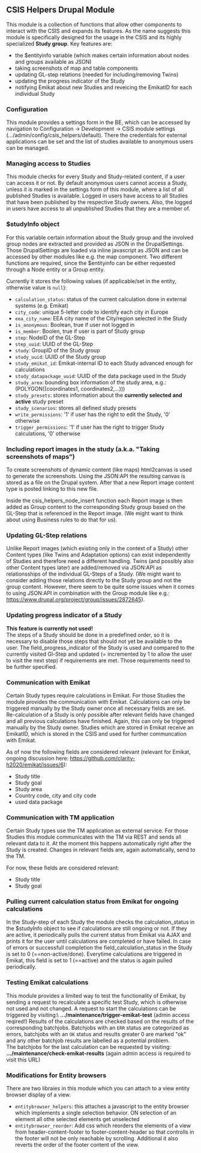 CSIS Helpers Drupal Module
--------------------------

This module is a collection of functions that allow other components to interact with the CSIS and expands its features. As the name suggests this module is specifically designed for the usage in the CSIS and its highly specialized **Study group**. Key features are:
- the $entityinfo variable (which makes certain information about nodes and groups available as JSON)
- taking screenshots of map and table components
- updating GL-step relations (needed for including/removing Twins)
- updating the progress indicator of the Study
- notifying Emikat about new Studies and reveicing the EmikatID for each individual Study

### Configuration
This module provides a settings form in the BE, which can be accessed by navigation to Configuration -> Development -> CSIS module settings (.../admin/config/csis_helpers/default).
There the credentials for external applications can be set and the list of studies available to anonymous users can be managed.

### Managing access to Studies
This module checks for every Study and Study-related content, if a user can access it or not. By default anonymous users cannot access a Study, unless it is marked in the settings form of this module, where a list of all published Studies is available.
Logged in users have access to all Studies that have been published by the respective Study owners. Also, the logged in users have access to all unpublished Studies that they are a member of. 

### $studyInfo object
For this variable certain information about the Study group and the involved group nodes are extracted and provided as JSON in the DrupalSettings. Those DrupalSettings are loaded via inline javascript as JSON and can be accessed by other modules like e.g. the map component. Two different functions are required, since the $entityinfo can be either requested through a Node entity or a Group entity.

Currently it stores the following values (if applicable/set in the entity, otherwise value is `null`):
- `calculation_status`: status of the current calculation done in external systems (e.g. Emikat)
- `city_code`: unique 5-letter code to identify each city in Europe
- `eea_city_name`: EEA city name of the City/region selected in the Study
- `is_anonymous`: Boolean, true if user not logged in
- `is_member`: Boolen, true if user is part of Study group
- `step`: NodeID of the GL-Step
- `step_uuid`: UUID of the GL-Step
- `study`: GroupID of the Study group
- `study_uuid`: UUID of the Study group
- `study_emikat_id`: Emikat-internal ID to each Study advanced enough for calculations
- `study_datapackage_uuid`: UUID of the data package used in the Study
- `study_area`: bounding box information of the study area, e.g.:(POLYGON((coordinates1, coordinates2,...)))
- `study_presets`: stores information about the **currently selected and active** study preset
- `study_scenarios`: stores all defined study presets
- `write_permissions`: '1' if user has the right to edit the Study, '0' otherwise
- `trigger_permissions`: '1' if user has the right to trigger Study calculations, '0' otherwise

### Including report images in the study (a.k.a. "Taking screenshots of maps")
To create screenshots of dynamic content (like maps) html2canvas is used to generate the screenshots. Using the JSON:API the resulting canvas is stored as a file on the Drupal system. After that a new Report image content type is posted linking to this new file.

Inside the csis_helpers_node_insert function each Report image is then added as Group content to the corresponding Study group based on the GL-Step that is referenced in the Report image. (We might want to think about using Business rules to do that for us).

### Updating GL-Step relations
Unlike Report images (which existing only in the context of a Study) other Content types (like Twins and Adaptation options) can exist independently of Studies and therefore need a different handling. Twins (and possibly also other Content types later) are added/removed via JSON:API as relationsships of the individual GL-Steps of a Study. (We might want to consider adding those relations directly to the Study group and not the group content. However, there seem to be quite some issues when it comes to using JSON:API in combination with the Group module like e.g.: https://www.drupal.org/project/group/issues/2872645).

### Updating progress indicator of a Study
**This feature is currently not used!**<br>
The steps of a Study should be done in a predefined order, so it is necessary to disable those steps that should not yet be available to the user. The field_progress_indicator of the Study is used and compared to the currently visited Gl-Step and updated (= incremented by 1 to allow the user to visit the next step) if requirements are met. Those requirements need to be further specified.

### Communication with Emikat
Certain Study types require calculations in Emikat. For those Studies the module provides the communication with Emikat. Calculations can only be triggered manually by the Study owner once all necessary fields are set. Re-calculation of a Study is only possible after relevant fields have changed and all previous calculations have finished. Again, this can only be triggered manually by the Study owner.
Studies which are stored in Emikat receive an EmikatID, which is stored in the CSIS and used for further communcation with Emikat.

As of now the following fields are considered relevant (relevant for Emikat, ongoing discussion here: https://github.com/clarity-h2020/emikat/issues/6):
- Study title
- Study goal
- Study area
- Country code, city and city code
- used data package

### Communication with TM application
Certain Study types use the TM application as external service. For those Studies this module communicates with the TM via REST and sends all relevant data to it. At the moment this happens automatically right after the Study is created. Changes in relevant fields are, again automatically, send to the TM. 

For now, these fields are considered relevant:
- Study title
- Study goal

### Pulling current calculation status from Emikat for ongoing calculations
In the Study-step of each Study the module checks the calculation_status in the $studyInfo object to see if calculations are still ongoing or not. If they are active, it periodically pulls the current status from Emikat via AJAX and prints it for the user until calculations are completed or have failed. In case of errors or successfull completion the field_calculation_status in the Study is set to 0 (==non-active/done). Everytime calculations are triggered in Emikat, this field is set to 1 (==active) and the status is again pulled periodically.

### Testing Emikat calculations
This module provides a limited way to test the functionality of Emikat, by sending a request to recalculate a specific test Study, which is otherwise not used and not changed. A request to start the calculations can be triggered by visiting:\ 
**.../maintenance/trigger-emikat-test** (admin access reqired!)
Results of the calculations are checked based on the results of the corresponding batchjobs. Batchjobs with an `ERR` status are categorized as errors, batchjobs with an `OK` status and results greater 0 are marked "ok" and any other batchjob results are labelled as a potential problem.  
The batchjobs for the last calculation can be requested by visiting:\
**.../maintenance/check-emikat-results** (again admin access is required to visit this URL)


### Modifications for Entity browsers
There are two libraies in this module which you can attach to a view entity browser display of a view.
- `entitybrowser_helpers`: this attaches a javascript to the entity browser which implements a single selection behavior. ON selection of an element all othe selected elements get unselected
- `entitybrowser_reorder`: Add css which reorders the elements of a view from header-content-footer to footer-content-header so that controlls in the footer will not be only reachable by scrolling. Additional it also reverts the order of the footer content of the view.

